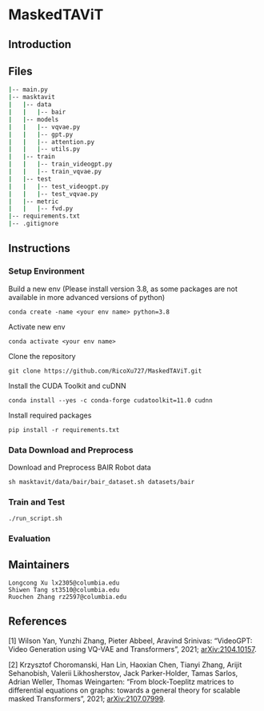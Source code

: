 # MaskedTAViT

## Introduction

## Files
```bash
|-- main.py
|-- masktavit
|   |-- data
|   |   |-- bair
|   |-- models
|   |   |-- vqvae.py
|   |   |-- gpt.py
|   |   |-- attention.py
|   |   |-- utils.py
|   |-- train
|   |   |-- train_videogpt.py
|   |   |-- train_vqvae.py
|   |-- test
|   |   |-- test_videogpt.py
|   |   |-- test_vqvae.py
|   |-- metric
|   |   |-- fvd.py
|-- requirements.txt
|-- .gitignore
```

## Instructions

### Setup Environment
Build a new env (Please install version 3.8, as some packages are not available in more advanced versions of python)
```
conda create -name <your env name> python=3.8
```
Activate new env
```
conda activate <your env name>
```
Clone the repository
```
git clone https://github.com/RicoXu727/MaskedTAViT.git
```

Install the CUDA Toolkit and cuDNN  
```
conda install --yes -c conda-forge cudatoolkit=11.0 cudnn
```

Install required packages
```
pip install -r requirements.txt
```

### Data Download and Preprocess
Download and Preprocess BAIR Robot data 
```
sh masktavit/data/bair/bair_dataset.sh datasets/bair
```


### Train and Test
```
./run_script.sh
```
### Evaluation

## Maintainers
```
Longcong Xu lx2305@columbia.edu
Shiwen Tang st3510@columbia.edu
Ruochen Zhang rz2597@columbia.edu
```

## References
[1] Wilson Yan, Yunzhi Zhang, Pieter Abbeel, Aravind Srinivas: “VideoGPT: Video Generation using VQ-VAE and Transformers”, 2021; <a href='http://arxiv.org/abs/2104.10157'>arXiv:2104.10157</a>.

[2] Krzysztof Choromanski, Han Lin, Haoxian Chen, Tianyi Zhang, Arijit Sehanobish, Valerii Likhosherstov, Jack Parker-Holder, Tamas Sarlos, Adrian Weller, Thomas Weingarten: “From block-Toeplitz matrices to differential equations on graphs: towards a general theory for scalable masked Transformers”, 2021; <a href='http://arxiv.org/abs/2107.07999'>arXiv:2107.07999</a>.

